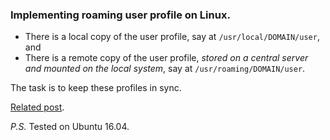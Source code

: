 ### Implementing roaming user profile on Linux.

* There is a local copy of the user profile, say at `/usr/local/DOMAIN/user`, and
* There is a remote copy of the user profile, _stored on a central server and mounted on the local system_, say at `/usr/roaming/DOMAIN/user`.

The task is to keep these profiles in sync.

[Related post](https://abchk1234.wordpress.com/2017/11/27/roaming-profile-on-linux-in-2017/).

*P.S.*
Tested on Ubuntu 16.04.
